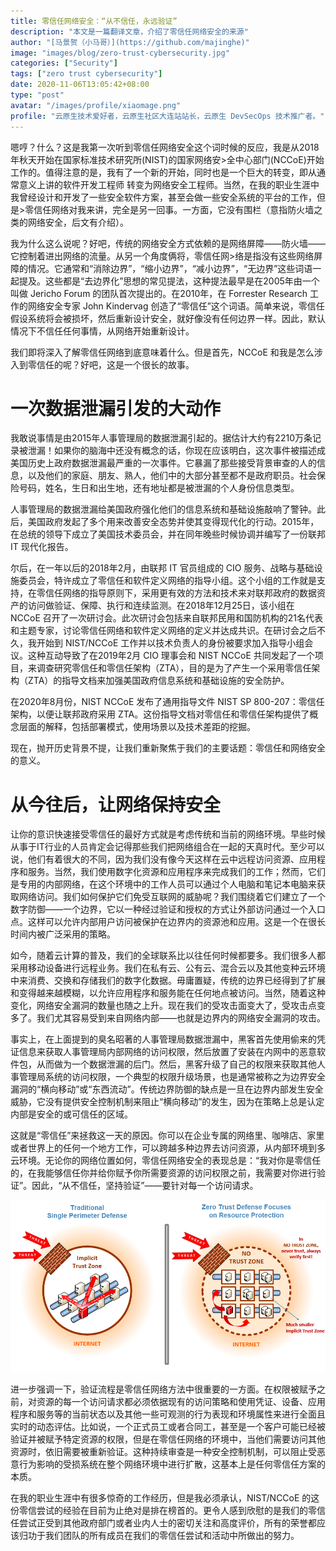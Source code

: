 ```yaml
---
title: 零信任网络安全：“从不信任，永远验证”
description: "本文是一篇翻译文章，介绍了零信任网络安全的来源"
author: "[马景贺（小马哥）](https://github.com/majinghe)"
image: "images/blog/zero-trust-cybersecurity.jpg"
categories: ["Security"]
tags: ["zero trust cybersecurity"]
date: 2020-11-06T13:05:42+08:00
type: "post"
avatar: "/images/profile/xiaomage.png"
profile: "云原生技术爱好者，云原生社区大连站站长，云原生 DevSecOps 技术推广者。"
---
```


嗯哼？什么？这是我第一次听到零信任网络安全这个词时候的反应，我是从2018年秋天开始在国家标准技术研究所(NIST)的国家网络安>全中心部门(NCCoE)开始工作的。值得注意的是，我有了一个新的开始，同时也是一个巨大的转变，即从通常意义上讲的软件开发工程师
转变为网络安全工程师。当然，在我的职业生涯中我曾经设计和开发了一些安全软件方案，甚至会做一些安全系统的平台的工作，但是>零信任网络对我来讲，完全是另一回事。一方面，它没有围栏（意指防火墙之类的网络安全，后文有介绍）。

我为什么这么说呢？好吧，传统的网络安全方式依赖的是网络屏障——防火墙——它控制着进出网络的流量。从另一个角度俩将，零信任网>络是指没有这些网络屏障的情况。它通常和“消除边界”，“缩小边界”，“减小边界”，“无边界”这些词语一起提及。这些都是“去边界化”思想的常见提法，这种提法最早是在2005年由一个叫做 Jericho Forum 的团队首次提出的。在2010年，在 Forrester Research 工作的网络安全专家 John Kindervag 创造了“零信任”这个词语。简单来说，零信任假设系统将会被损坏，然后重新设计安全，就好像没有任何边界一样。因此，默认情况下不信任任何事情，从网络开始重新设计。


我们即将深入了解零信任网络到底意味着什么。但是首先，NCCoE 和我是怎么涉入到零信任的呢？好吧，这是一个很长的故事。


#  一次数据泄漏引发的大动作

我敢说事情是由2015年人事管理局的数据泄漏引起的。据估计大约有2210万条记录被泄漏！如果你的脑海中还没有概念的话，你现在应该明白，这次事件被描述成美国历史上政府数据泄漏最严重的一次事件。它暴漏了那些接受背景审查的人的信息，以及他们的家庭、朋友、熟人，他们中的大部分甚至都不是政府职员。社会保险号码，姓名，生日和出生地，还有地址都是被泄漏的个人身份信息类型。

人事管理局的数据泄漏给美国政府强化他们的信息系统和基础设施敲响了警钟。此后，美国政府发起了多个用来改善安全态势并使其变得现代化的行动。2015年，在总统的领导下成立了美国技术委员会，并在同年晚些时候协调并编写了一份联邦 IT 现代化报告。

尔后，在一年以后的2018年2月，由联邦 IT 官员组成的 CIO 服务、战略与基础设施委员会，特许成立了零信任和软件定义网络的指导小组。这个小组的工作就是支持，在零信任网络的指导原则下，采用更有效的方法和技术来对联邦政府的数据资产的访问做验证、保障、执行和连续监测。在2018年12月25日，该小组在 NCCoE 召开了一次研讨会。此次研讨会包括来自联邦民用和国防机构的21名代表和主题专家，讨论零信任网络和软件定义网络的定义并达成共识。在研讨会之后不久，我开始到 NIST/NCCoE 工作并以技术负责人的身份被要求加入指导小组会议。这种互动导致了在2019年2月 CIO 理事会和 NIST NCCoE 共同发起了一个项目，来调查研究零信任和零信任架构（ZTA），目的是为了产生一个采用零信任架构（ZTA）的指导文档来加强美国政府信息系统和基础设施的安全防护。


在2020年8月份，NIST NCCoE 发布了通用指导文件 NIST SP 800-207：零信任架构，以便让联邦政府采用 ZTA。这份指导文档对零信任和零信任架构提供了概念层面的解释，包括部署模式，使用场景以及技术差距的挖掘。

现在，抛开历史背景不提，让我们重新聚焦于我们的主要话题：零信任和网络安全的意义。

# 从今往后，让网络保持安全


让你的意识快速接受零信任的最好方式就是考虑传统和当前的网络环境。早些时候从事于IT行业的人员肯定会记得那些我们把网络组合在一起的天真时代。至少可以说，他们有着很大的不同，因为我们没有像今天这样在云中远程访问资源、应用程序和服务。当然，我们使用数字化资源和应用程序来完成我们的工作；然而，它们是专用的内部网络，在这个环境中的工作人员可以通过个人电脑和笔记本电脑来获取网络访问。我们如何保护它们免受互联网的威胁呢？我们围绕着它们建立了一个数字防御——一个边界，它以一种经过验证和授权的方式让外部访问通过一个入口点。这样可以允许内部用户访问被保护在边界内的资源池和应用。这是一个在很长时间内被广泛采用的策略。

如今，随着云计算的普及，我们的全球联系比以往任何时候都要多。我们很多人都采用移动设备进行远程业务。我们在私有云、公有云、混合云以及其他变种云环境中来消费、交换和存储我们的数字化数据。毋庸置疑，传统的边界已经得到了扩展和变得越来越模糊，以允许应用程序和服务能在任何地点被访问。当然，随着这种变化，网络安全漏洞的数量也随之上升。现在我们的受攻击面变大了，受攻击点变多了。我们尤其容易受到来自网络内部——也就是边界内的网络安全漏洞的攻击。

事实上，在上面提到的臭名昭著的人事管理局数据泄漏中，黑客首先使用偷来的凭证信息来获取人事管理局内部网络的访问权限，然后放置了安装在内网中的恶意软件包，从而做为一个数据泄漏的后门。然后，黑客升级了自己的权限来获取其他人事管理局系统的访问权限，一个典型的权限升级场景，也是通常被称之为边界安全漏洞的“横向移动”或“东西流动”。传统边界防御的缺点是一旦在边界内部发生安全威胁，它没有提供安全控制机制来阻止“横向移动”的发生，因为在策略上总是认定内部是安全的或可信任的区域。

这就是“零信任”来拯救这一天的原因。你可以在企业专属的网络里、咖啡店、家里或者世界上的任何一个地方工作，可以跨越多种边界去访问资源，从内部环境到多云环境。无论你的网络位置如何，零信任网络安全的表现总是：“我对你是零信任的，在我能够信任你并给你赋予你所需要资源的访问权限之前，我需要对你进行验证”。因此，“从不信任，坚持验证”——要针对每一个访问请求。

![img](images/security.jpg)

进一步强调一下，验证流程是零信任网络方法中很重要的一方面。在权限被赋予之前，对资源的每一个访问请求都必须依据现有的访问策略和使用凭证、设备、应用程序和服务等的当前状态以及其他一些可观测的行为表现和环境属性来进行全面且实时的动态评估。比如说，一个正式员工或者合同工，甚至是一个客户可能已经被验证并被赋予特定资源的权限，但是在零信任网络的环境中，当他们需要访问其他资源时，依旧需要被重新验证。这种持续审查是一种安全控制机制，可以阻止受恶意行为影响的受损系统在整个网络环境中进行扩散，这基本上是任何零信任方案的本质。


在我的职业生涯中有很多惊奇的工作经历，但是我必须承认，NIST/NCCoE 的这份零信尝试的经验在目前为止绝对是排在榜首的。更令人感到欣慰的是我们的零信任尝试正受到其他政府部门或者业内人士的密切关注和高度评价，所有的荣誉都应该归功于我们团队的所有成员在我们的零信任尝试和活动中所做出的努力。
